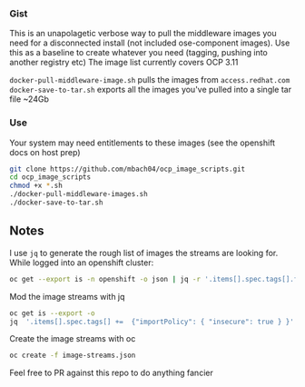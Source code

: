 ### Gist
This is an unapolagetic verbose way to pull the middleware images you need for a disconnected install (not included ose-component images). 
Use this as a baseline to create whatever you need (tagging, pushing into another registry etc)
The image list currently covers OCP 3.11

`docker-pull-middleware-image.sh` pulls the images from `access.redhat.com`  
`docker-save-to-tar.sh` exports all the images you've pulled into a single tar file ~24Gb


### Use
Your system may need entitlements to these images (see the openshift docs on host prep)
```bash
git clone https://github.com/mbach04/ocp_image_scripts.git
cd ocp_image_scripts
chmod +x *.sh
./docker-pull-middleware-images.sh
./docker-save-to-tar.sh
```
## Notes
I use `jq` to generate the rough list of images the streams are looking for. While logged into an openshift cluster:
```bash
oc get --export is -n openshift -o json | jq -r '.items[].spec.tags[].from.name' > image-streams.json
```

Mod the image streams with jq
```bash
oc get is --export -o
jq  '.items[].spec.tags[] +=  {"importPolicy": { "insecure": true } }' image-streams.json
```

Create the image streams with oc
```bash
oc create -f image-streams.json
```

Feel free to PR against this repo to do anything fancier
